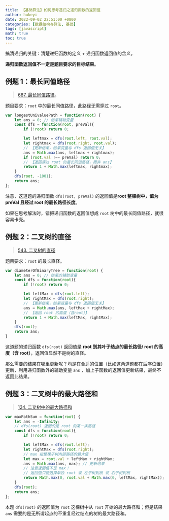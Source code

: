 ```yaml
---
title: 【基础算法】如何思考递归之递归函数的返回值
author: hukeyi
date: 2022-09-02 22:51:00 +0800
categories: [数据结构与算法, 基础]
tags: [javascript]
math: true
toc: true
---
```


搞清递归的关键：清楚递归函数的定义 + 递归函数返回值的含义。

**递归函数返回值不一定是题目要求的目标结果**。

## 例题 1：最长同值路径

> [687. 最长同值路径](https://leetcode.cn/problems/longest-univalue-path/)。

题目要求：`root` 中的最长同值路径，此路径无需穿过 `root`。

```javascript
var longestUnivaluePath = function(root) {
    let ans = 0; // 结果辅助变量
    const dfs = function(root, preVal){
        if (!root) return 0;

        let leftmax = dfs(root.left, root.val);
        let rightmax = dfs(root.right, root.val);
        // 【更新结果，结果变量与 dfs 返回值无关】
        ans = Math.max(ans, leftmax + rightmax);
        if (root.val !== preVal) return 0;
        // 【返回穿过 root 的最长同值路径，而非 ans】
        return 1 + Math.max(leftmax, rightmax);
    }
    dfs(root, -1001);
    return ans;
};
```

注意，这道题的递归函数 `dfs(root, preVal)` 的返回值是**root 整棵树中，值为 preVal 且经过 root 的最长路径长度**。

如果在思考解法时，错把递归函数的返回值想成 `root` 树中的最长同值路径，就很容易卡壳。

## 例题 2：二叉树的直径

> [543. 二叉树的直径](https://leetcode.cn/problems/diameter-of-binary-tree/)

题目要求：`root` 的最长直径。

```javascript
var diameterOfBinaryTree = function(root) {
    let ans = 0; // 结果的辅助变量
    const dfs = function(root){
        if (!root) return 0;

        let leftMax = dfs(root.left);
        let rightMax = dfs(root.right);
        // 【更新结果，结果变量与 dfs 返回值无关】
        ans = Math.max(ans, leftMax + rightMax);
        // 【返回 root 的高度（含root）】
        return 1 + Math.max(leftMax, rightMax);
    }
    dfs(root);
    return ans;
}
```

这道题的递归函数 `dfs(root)` 返回值是 **root 到其叶子结点的最长路径/ root 的高度（含 root）**，返回值显然不是树的直径。

那么需要的结果在哪里更新呢？均是在合适的位置（比如这两道题都在后序位置）更新，利用递归函数外的辅助变量 `ans` ，加上子函数的返回值更新结果，最终不返回此结果。

## 例题 3：二叉树中的最大路径和

> [124. 二叉树中的最大路径和](https://leetcode.cn/problems/binary-tree-maximum-path-sum/)

```js
var maxPathSum = function(root) {
    let ans = -Infinity;
    // dfs(root) 返回的是 root 的某一条路径
    const dfs = function(root){
        if (!root) return 0;

        let leftMax = dfs(root.left);
        let rightMax = dfs(root.right);
        // max 指整棵子树内部路径的最大值
        let max = root.val + leftMax + rightMax;
        ans = Math.max(ans, max); // 更新结果
        // 注意返回值不是 max！
        // 返回值只能选择单独 root 或 左子树到根 或 右子树到根
        return Math.max(0, root.val + Math.max(0, leftMax, rightMax));
    }
    dfs(root);
    return ans;
};
```

本题 `dfs(root)` 的返回值为 `root` 这棵树中从 `root` 开始的最大路径和；但是结果 `ans` 需要的是无所谓起点的不重复经过结点的树的最大路径和。